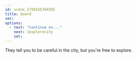```yaml
---
id: scene_1758315764355
title: Guard
set:
options:
  - text: "Continue on..."
    next: 1explorecity
    set:
---
```


They tell you to be careful in the city, but you're free to explore.